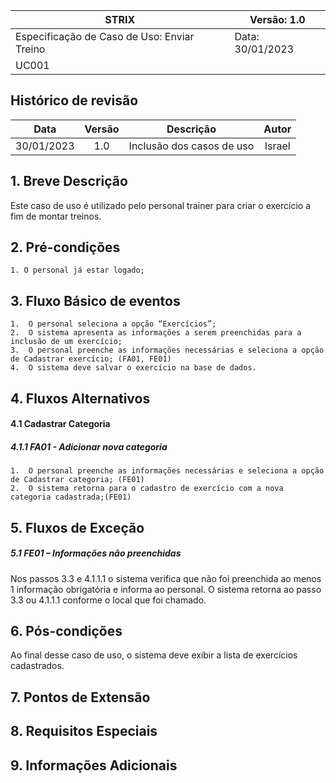 | STRIX                                           |   Versão:           1.0 |
|------------------------------------------------|-------------------------|
| Especificação de Caso de Uso: Enviar Treino |   Data:  30/01/2023    |
| UC001                                          |                         |

## Histórico de revisão
|    Data    | Versão |         Descrição         |   Autor   |
|:----------:|:------:|:-------------------------:|:---------:|
| 30/01/2023 | 1.0    | Inclusão dos casos de uso | Israel |

## 1. Breve Descrição
Este caso de uso é utilizado pelo personal trainer para criar o exercício a fim de montar treinos.

## 2. Pré-condições
	1. O personal já estar logado;

## 3. Fluxo Básico de eventos
	1.  O personal seleciona a opção “Exercícios”;
	2.  O sistema apresenta as informações a serem preenchidas para a inclusão de um exercício;
	3.  O personal preenche as informações necessárias e seleciona a opção de Cadastrar exercício; (FA01, FE01)
	4.  O sistema deve salvar o exercício na base de dados.

## 4. Fluxos Alternativos
#### 4.1 Cadastrar Categoria
##### 4.1.1 FA01 - Adicionar nova categoria
	1.  O personal preenche as informações necessárias e seleciona a opção de Cadastrar categoria; (FE01)
	2.  O sistema retorna para o cadastro de exercício com a nova categoria cadastrada;(FE01)

## 5. Fluxos de Exceção
##### 5.1 FE01 – Informações não preenchidas
Nos passos 3.3 e 4.1.1.1 o sistema verifica que não foi preenchida ao menos 1 informação obrigatória e informa ao personal. O sistema retorna ao passo 3.3 ou 4.1.1.1 conforme o local que foi chamado.

## 6. Pós-condições
Ao final desse caso de uso, o sistema deve exibir a lista de exercícios cadastrados.

## 7. Pontos de Extensão
## 8. Requisitos Especiais
## 9. Informações Adicionais